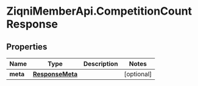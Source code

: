 # ZiqniMemberApi.CompetitionCountResponse

## Properties

Name | Type | Description | Notes
------------ | ------------- | ------------- | -------------
**meta** | [**ResponseMeta**](ResponseMeta.md) |  | [optional] 


